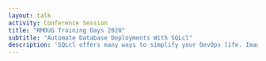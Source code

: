 ```yaml
---
layout: talk
activity: Conference Session
title: "RMOUG Training Days 2020"
subtitle: "Automate Database Deployments With SQLcl"
description: 'SQLcl offers many ways to simplify your DevOps life. Imagine writing automation scripts for your database in languages like JavaScript, Python, or Perl-to name just a few-without the hassle of driver libraries. Although SQLcl is almost 100% compatible with SQL*Plus, it adds a lot of new commands and features, such as native support for Liquibase and Hashicorps Vault. The most potent new keyword is “script.” Script embeds the execution of SQL-statements or SQL*Plus-commands from your favorite scripting language. Extend SQLcl by writing functions, use your preferred language objects and control structures, and parallelize multiple tasks. This session includes live demos to showcase real-life solutions.'
---
```

